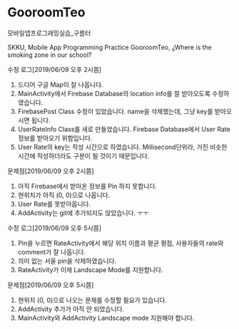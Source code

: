 # GooroomTeo
모바일앱프로그래밍실습_구름터

SKKU, Mobile App Programming Practice
GooroomTeo, ¿Where is the smoking zone in our school?

수정 로그[2019/06/09 오후 2시쯤]
1. 드디어 구글 Map이 잘 나옵니다.
2. MainActivity에서 Firebase Database의 location info를 잘 받아오도록 수정하였습니다.
3. FirebasePost Class 수정이 있었습니다. name을 삭제했는데, 그냥 key를 받아오시면 됩니다.
4. UserRateInfo Class를 새로 만들었습니다. Firebase Database에서 User Rate 정보를 받아오기 위함입니다.
5. User Rate의 key는 작성 시간으로 하였습니다. Millisecond단위라, 거진 비슷한 시간에 작성하더라도 구분이 될 것이기 때문입니다.

문제점[2019/06/09 오후 2시쯤]
1. 아직 Firebase에서 받아온 정보를 Pin 하지 못합니다.
2. 현위치가 아직 (0, 0)으로 나옵니다.
3. User Rate를 못받아옵니다.
4. AddActivity는 git에 추가되지도 않았습니다. ㅜㅜ

수정 로그[2019/06/09 오후 5시쯤]
1. Pin을 누르면 RateActivity에서 해당 위치 이름과 평균 평점, 사용자들의 rate와 comment가 잘 나옵니다.
2. 의미 없는 서울 pin을 삭제하였습니다.
3. RateActivity가 이제 Landscape Mode를 지원합니다.

문제점[2019/06/09 오후 5시쯤]
1. 현위치 (0, 0)으로 나오는 문제를 수정할 필요가 있습니다.
2. AddActivity 추가가 아직 안 되었습니다.
3. MainActivity와 AddActivity Landscape mode 지원해야 합니다.
